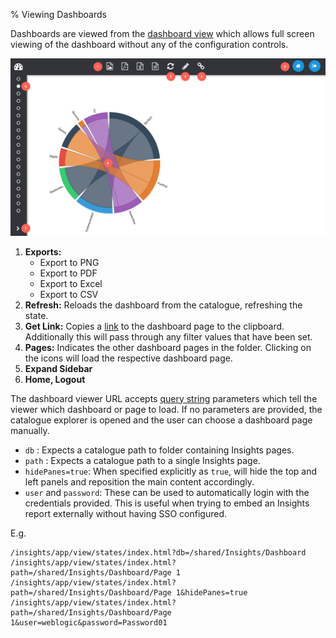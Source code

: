 % Viewing Dashboards

Dashboards are viewed from the [dashboard view](/insights/app/states/view) which allows full screen viewing of the dashboard without any of the configuration controls.

![View Dashboard](../../images/dbViewer/dbViewer.png)

1. **Exports:**
	* Export to PNG
	* Export to PDF
	* Export to Excel
	* Export to CSV
2. **Refresh:** Reloads the dashboard from the catalogue, refreshing the state.
3. **Get Link:** Copies a [link](advanced-report-building.html#presentation-variables) to the dashboard page to the clipboard. Additionally this will pass through any filter values that have been set.
4. **Pages:** Indicates the other dashboard pages in the folder. Clicking on the icons will load the respective dashboard page.
5. **Expand Sidebar**
6. **Home, Logout**

The dashboard viewer URL accepts [query string](https://en.wikipedia.org/wiki/Query_string) parameters which tell the viewer which dashboard or page to load. If no parameters are provided, the catalogue explorer is opened and the user can choose a dashboard page manually.

* `db` : Expects a catalogue path to folder containing Insights pages.
* `path` : Expects a catalogue path to a single Insights page.
* `hidePanes=true`: When specified explicitly as `true`, will hide the top and left panels and reposition the main content accordingly.
* `user` and `password`: These can be used to automatically login with the credentials provided. This is useful when trying to embed an Insights report externally without having SSO configured.

E.g.

```
/insights/app/view/states/index.html?db=/shared/Insights/Dashboard
/insights/app/view/states/index.html?path=/shared/Insights/Dashboard/Page 1
/insights/app/view/states/index.html?path=/shared/Insights/Dashboard/Page 1&hidePanes=true
/insights/app/view/states/index.html?path=/shared/Insights/Dashboard/Page 1&user=weblogic&password=Password01
```
